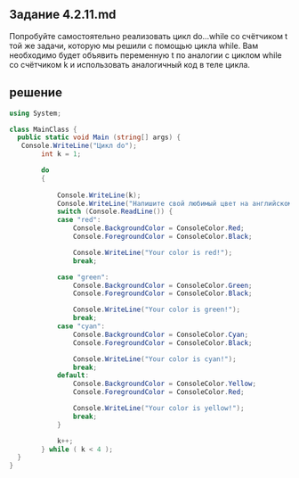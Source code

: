 ## Задание 4.2.11.md

Попробуйте самостоятельно реализовать цикл do...while со счётчиком t той же задачи, которую мы решили с помощью цикла while. Вам необходимо будет объявить переменную t по аналогии с циклом while со счётчиком k и использовать аналогичный код в теле цикла. 

## решение

```cs
using System;

class MainClass {
  public static void Main (string[] args) {
   Console.WriteLine("Цикл do");
		int k = 1;

		do 
		{
			
		    Console.WriteLine(k);
			Console.WriteLine("Напишите свой любимый цвет на английском с маленькой буквы");
			switch (Console.ReadLine()) {
			case "red":
				Console.BackgroundColor = ConsoleColor.Red;
				Console.ForegroundColor = ConsoleColor.Black;

				Console.WriteLine("Your color is red!");
				break;

			case "green":
				Console.BackgroundColor = ConsoleColor.Green;
				Console.ForegroundColor = ConsoleColor.Black;

				Console.WriteLine("Your color is green!");
				break;
			case "cyan":
				Console.BackgroundColor = ConsoleColor.Cyan;
				Console.ForegroundColor = ConsoleColor.Black;

				Console.WriteLine("Your color is cyan!");
				break;
			default:
				Console.BackgroundColor = ConsoleColor.Yellow;
				Console.ForegroundColor = ConsoleColor.Red;

				Console.WriteLine("Your color is yellow!");
				break;
			}

			k++;
		} while ( k < 4 );
  }
}
```
